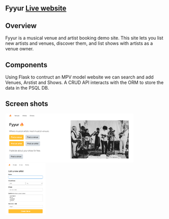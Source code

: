 Fyyur [Live website](https://fyyurapplive.herokuapp.com/)
-----

## Overview

Fyyur is a musical venue and artist booking demo site. This site lets you list new artists and venues, discover them, and list shows with artists as a venue owner.

## Components

Using Flask to contruct an MPV model website we can search and add Venues, Arstist and Shows. A CRUD API interacts with the ORM to store the data in the PSQL DB.

## Screen shots

<img src="screenshots/homepage.png" height="80%" width="80%"/>

<img src="screenshots/newartist.png" height="25%" width="25%"/>

<!-- <img src="screenshots/artistpage.png" height="15%" width="15%"/> -->


